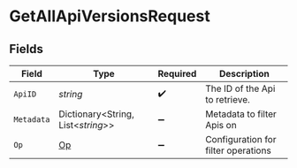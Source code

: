 # GetAllApiVersionsRequest


## Fields

| Field                               | Type                                | Required                            | Description                         |
| ----------------------------------- | ----------------------------------- | ----------------------------------- | ----------------------------------- |
| `ApiID`                             | *string*                            | :heavy_check_mark:                  | The ID of the Api to retrieve.      |
| `Metadata`                          | Dictionary<String, List<*string*>>  | :heavy_minus_sign:                  | Metadata to filter Apis on          |
| `Op`                                | [Op](../../models/operations/Op.md) | :heavy_minus_sign:                  | Configuration for filter operations |
